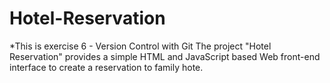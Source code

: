# Hotel-Reservation
*This is exercise 6 - Version Control with Git 
The project "Hotel Reservation" provides a simple HTML and JavaScript based Web front-end interface to create a reservation to family hote.
